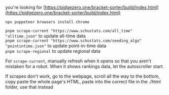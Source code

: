 you're looking for [https://pidgezero.one/bracket-sorter/build/index.html](https://pidgezero.one/bracket-sorter/build/index.html)

`npx puppeteer browsers install chrome` 

`pnpm scrape-current "https://www.schustats.com/all_time" "alltime.json"` to update all-time data  
`pnpm scrape-current "https://www.schustats.com/seeding_algo" "pointintime.json"` to update point-in-time data  
`pnpm scrape-regional` to update regional data  

For `scrape-current`, manually refresh when it opens so that you aren't mistaken for a robot. When it shows rankings data, let the autoscroller start.

If scrapes don't work, go to the webpage, scroll all the way to the bottom, copy paste the whole page's HTML, paste into the correct file in the ./html folder, use that instead